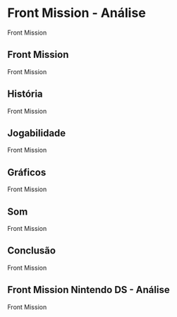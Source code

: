 ---
---

# Front Mission - Análise

Front Mission

## Front Mission

Front Mission

## História

Front Mission

## Jogabilidade

Front Mission

## Gráficos

Front Mission

## Som

Front Mission

## Conclusão

Front Mission

## Front Mission Nintendo DS - Análise

Front Mission
